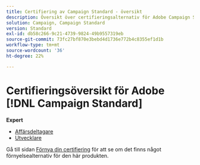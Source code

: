 ```yaml
---
title: Certifiering av Campaign Standard - översikt
description: Översikt över certifieringsalternativ för Adobe Campaign Standard
solution: Campaign, Campaign Standard
version: Standard
exl-id: db58c266-9c21-4739-9824-49b9557319eb
source-git-commit: 73fc27bf870e3bebd4d1736e772b4c8355ef1d1b
workflow-type: tm+mt
source-wordcount: '36'
ht-degree: 22%

---
```


# Certifieringsöversikt för Adobe [!DNL Campaign Standard]

**Expert**

* [Affärsdeltagare](/help/certifications/acs/acs-e-business.md) <!--AD0-E307-->
* [Utvecklare](/help/certifications/acs/acs-e-developer.md) <!--AD0-E306-->

Gå till sidan [Förnya din certifiering](/help/certifications/renew.md) för att se om det finns något förnyelsealternativ för den här produkten.
